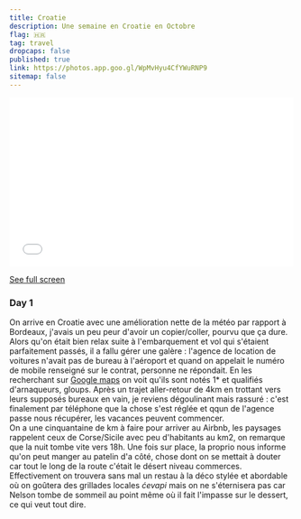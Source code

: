 ```yaml
---
title: Croatie
description: Une semaine en Croatie en Octobre
flag: 🇭🇷
tag: travel
dropcaps: false
published: true
link: https://photos.app.goo.gl/WpMvHyu4CfYWuRNP9
sitemap: false
---
```


<iframe width="100%" height="300px" frameborder="0" allowfullscreen allow="geolocation" src="//umap.openstreetmap.fr/en/map/untitled-map_976076?scaleControl=false&miniMap=false&scrollWheelZoom=false&zoomControl=true&editMode=disabled&moreControl=true&searchControl=null&tilelayersControl=null&embedControl=null&datalayersControl=true&onLoadPanel=undefined&captionBar=false&captionMenus=true"></iframe>
<p><a href="//umap.openstreetmap.fr/en/map/untitled-map_976076?scaleControl=false&miniMap=false&scrollWheelZoom=true&zoomControl=true&editMode=disabled&moreControl=true&searchControl=null&tilelayersControl=null&embedControl=null&datalayersControl=true&onLoadPanel=undefined&captionBar=false&captionMenus=true">See full screen</a></p>

### Day 1

On arrive en Croatie avec une amélioration nette de la météo par rapport à Bordeaux, j'avais un peu peur d'avoir un copier/coller, pourvu que ça dure.  
Alors qu'on était bien relax suite à l'embarquement et vol qui s'étaient parfaitement passés, il a fallu gérer une galère : l'agence de location de voitures n'avait pas de bureau à l'aéroport et quand on appelait le numéro de mobile renseigné sur le contrat, personne ne répondait. En les recherchant sur [Google maps](https://maps.app.goo.gl/sw76scsLtkmpakKT7) on voit qu'ils sont notés 1* et qualifiés d'arnaqueurs, gloups. Après un trajet aller-retour de 4km  en trottant vers leurs supposés bureaux en vain, je reviens dégoulinant mais rassuré : c'est finalement par téléphone que la chose s'est réglée et qqun de l'agence passe  nous récupérer, les vacances peuvent commencer.  
On a une cinquantaine de km à faire pour arriver au Airbnb, les paysages rappelent ceux de Corse/Sicile avec peu d'habitants au km2, on remarque que la nuit tombe vite vers 18h. Une fois sur place, la proprio nous informe qu'on peut manger au patelin d'a côté, chose dont on se mettait à douter car tout le long de la route c'était le désert niveau commerces.  
Effectivement on trouvera sans mal un restau à la déco stylée et abordable où on goûtera des grillades locales _ćevapi_ mais on ne s'éternisera pas car Nelson tombe de sommeil au point même où il fait l'impasse sur le dessert, ce qui veut tout dire.
